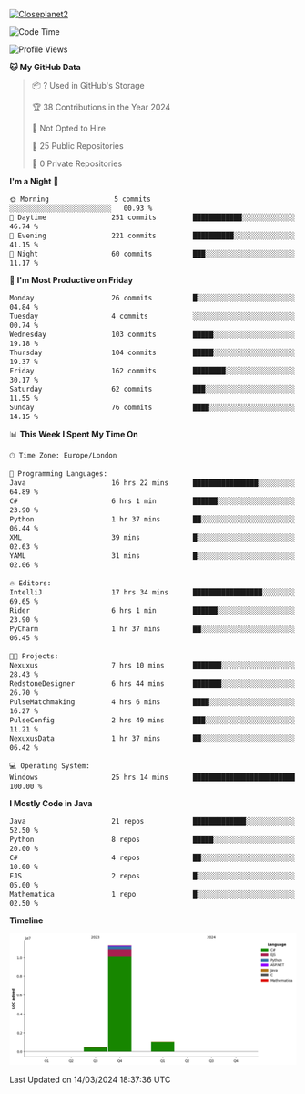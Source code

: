 [![Closeplanet2](https://github-readme-stats.vercel.app/api?username=Closeplanet2&show_icons=true&theme=tokyonight&count_private=true)]([https://github.com/Closeplanet2])

<!--START_SECTION:waka-->
![Code Time](http://img.shields.io/badge/Code%20Time-433%20hrs%2030%20mins-blue)

![Profile Views](http://img.shields.io/badge/Profile%20Views-0-blue)

**🐱 My GitHub Data** 

> 📦 ? Used in GitHub's Storage 
 > 
> 🏆 38 Contributions in the Year 2024
 > 
> 🚫 Not Opted to Hire
 > 
> 📜 25 Public Repositories 
 > 
> 🔑 0 Private Repositories 
 > 
**I'm a Night 🦉** 

```text
🌞 Morning                5 commits           ░░░░░░░░░░░░░░░░░░░░░░░░░   00.93 % 
🌆 Daytime                251 commits         ████████████░░░░░░░░░░░░░   46.74 % 
🌃 Evening                221 commits         ██████████░░░░░░░░░░░░░░░   41.15 % 
🌙 Night                  60 commits          ███░░░░░░░░░░░░░░░░░░░░░░   11.17 % 
```
📅 **I'm Most Productive on Friday** 

```text
Monday                   26 commits          █░░░░░░░░░░░░░░░░░░░░░░░░   04.84 % 
Tuesday                  4 commits           ░░░░░░░░░░░░░░░░░░░░░░░░░   00.74 % 
Wednesday                103 commits         █████░░░░░░░░░░░░░░░░░░░░   19.18 % 
Thursday                 104 commits         █████░░░░░░░░░░░░░░░░░░░░   19.37 % 
Friday                   162 commits         ████████░░░░░░░░░░░░░░░░░   30.17 % 
Saturday                 62 commits          ███░░░░░░░░░░░░░░░░░░░░░░   11.55 % 
Sunday                   76 commits          ████░░░░░░░░░░░░░░░░░░░░░   14.15 % 
```


📊 **This Week I Spent My Time On** 

```text
🕑︎ Time Zone: Europe/London

💬 Programming Languages: 
Java                     16 hrs 22 mins      ████████████████░░░░░░░░░   64.89 % 
C#                       6 hrs 1 min         ██████░░░░░░░░░░░░░░░░░░░   23.90 % 
Python                   1 hr 37 mins        ██░░░░░░░░░░░░░░░░░░░░░░░   06.44 % 
XML                      39 mins             █░░░░░░░░░░░░░░░░░░░░░░░░   02.63 % 
YAML                     31 mins             █░░░░░░░░░░░░░░░░░░░░░░░░   02.06 % 

🔥 Editors: 
IntelliJ                 17 hrs 34 mins      █████████████████░░░░░░░░   69.65 % 
Rider                    6 hrs 1 min         ██████░░░░░░░░░░░░░░░░░░░   23.90 % 
PyCharm                  1 hr 37 mins        ██░░░░░░░░░░░░░░░░░░░░░░░   06.45 % 

🐱‍💻 Projects: 
Nexuxus                  7 hrs 10 mins       ███████░░░░░░░░░░░░░░░░░░   28.43 % 
RedstoneDesigner         6 hrs 44 mins       ███████░░░░░░░░░░░░░░░░░░   26.70 % 
PulseMatchmaking         4 hrs 6 mins        ████░░░░░░░░░░░░░░░░░░░░░   16.27 % 
PulseConfig              2 hrs 49 mins       ███░░░░░░░░░░░░░░░░░░░░░░   11.21 % 
NexuxusData              1 hr 37 mins        ██░░░░░░░░░░░░░░░░░░░░░░░   06.42 % 

💻 Operating System: 
Windows                  25 hrs 14 mins      █████████████████████████   100.00 % 
```

**I Mostly Code in Java** 

```text
Java                     21 repos            █████████████░░░░░░░░░░░░   52.50 % 
Python                   8 repos             █████░░░░░░░░░░░░░░░░░░░░   20.00 % 
C#                       4 repos             ██░░░░░░░░░░░░░░░░░░░░░░░   10.00 % 
EJS                      2 repos             █░░░░░░░░░░░░░░░░░░░░░░░░   05.00 % 
Mathematica              1 repo              █░░░░░░░░░░░░░░░░░░░░░░░░   02.50 % 
```



**Timeline**

![Lines of Code chart](https://raw.githubusercontent.com/Closeplanet2/Closeplanet2/main/assets/bar_graph.png)


 Last Updated on 14/03/2024 18:37:36 UTC
<!--END_SECTION:waka-->
